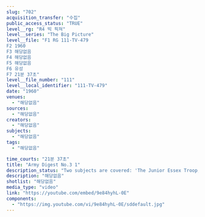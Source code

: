 ```yaml
---
slug: "702"
acquisition_transfer: "수집"
public_access_status: "TRUE"
level__rg: "R4 빅 픽쳐"
level__series: "The Big Picture"
level__file: "F1 RG 111-TV-479
F2 1960
F3 해당없음
F4 해당없음
F5 해당없음
F6 유성
F7 21분 37초"
level__file_number: "111"
level__local_identifier: "111-TV-479"
date: "1960"
venues: 
  - "해당없음"
sources: 
  - "해당없음"
creators: 
  - "해당없음"
subjects: 
  - "해당없음"
tags: 
  - "해당없음"

time_courts: "21분 37초"
title: "Army Digest No.3 1"
description_status: "Two subjects are covered: 'The Junior Essex Troop,' A National Guard Unit of 150 boys, and 'Umbrellas in the Sky,' which shows the hundreds of boys parachutes can be used in peace and war."
description: "해당없음"
shotlist: "해당없음"
media_type: "video"
link: "https://youtube.com/embed/9e84hyhL-0E"
components: 
  - "https://img.youtube.com/vi/9e84hyhL-0E/sddefault.jpg"
---
```

